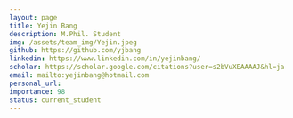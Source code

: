 ```yaml
---
layout: page
title: Yejin Bang
description: M.Phil. Student
img: /assets/team_img/Yejin.jpeg
github: https://github.com/yjbang
linkedin: https://www.linkedin.com/in/yejinbang/
scholar: https://scholar.google.com/citations?user=s2bVuXEAAAAJ&hl=ja
email: mailto:yejinbang@hotmail.com
personal_url: 
importance: 98
status: current_student
---
```


